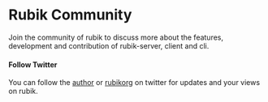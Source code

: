 # Rubik Community

Join the community of rubik to discuss more about the features, development and contribution of rubik-server, client and cli.

<!-- #### Join Discord

Join okrubik discord server from this [invite link](https://discord.gg/uby24rH). -->

#### Follow Twitter

You can follow the [author](https://twitter.com/ashish_shekar) or [rubikorg](https://twitter.com/gorubik) on twitter for updates and your views on rubik.